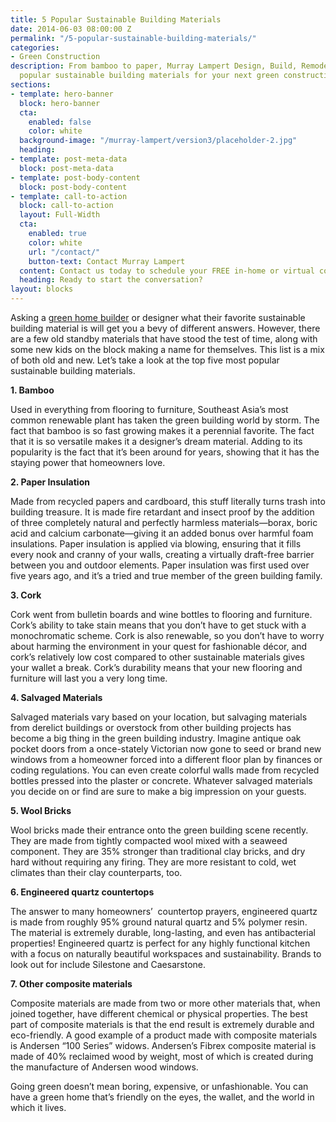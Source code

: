 ```yaml
---
title: 5 Popular Sustainable Building Materials
date: 2014-06-03 08:00:00 Z
permalink: "/5-popular-sustainable-building-materials/"
categories:
- Green Construction
description: From bamboo to paper, Murray Lampert Design, Build, Remodel covers 5
  popular sustainable building materials for your next green construction project.
sections:
- template: hero-banner
  block: hero-banner
  cta:
    enabled: false
    color: white
  background-image: "/murray-lampert/version3/placeholder-2.jpg"
  heading: 
- template: post-meta-data
  block: post-meta-data
- template: post-body-content
  block: post-body-content
- template: call-to-action
  block: call-to-action
  layout: Full-Width
  cta:
    enabled: true
    color: white
    url: "/contact/"
    button-text: Contact Murray Lampert
  content: Contact us today to schedule your FREE in-home or virtual consultation.
  heading: Ready to start the conversation?
layout: blocks
---
```


Asking a [green home builder](/san-diego-green-home-construction) or designer what their favorite sustainable building material is will get you a bevy of different answers. However, there are a few old standby materials that have stood the test of time, along with some new kids on the block making a name for themselves. This list is a mix of both old and new. Let’s take a look at the top five most popular sustainable building materials.

<b>1. Bamboo</b>

Used in everything from flooring to furniture, Southeast Asia’s most common renewable plant has taken the green building world by storm. The fact that bamboo is so fast growing makes it a perennial favorite. The fact that it is so versatile makes it a designer’s dream material. Adding to its popularity is the fact that it’s been around for years, showing that it has the staying power that homeowners love.

<b>2. Paper Insulation</b>

Made from recycled papers and cardboard, this stuff literally turns trash into building treasure. It is made fire retardant and insect proof by the addition of three completely natural and perfectly harmless materials—borax, boric acid and calcium carbonate—giving it an added bonus over harmful foam insulations. Paper insulation is applied via blowing, ensuring that it fills every nook and cranny of your walls, creating a virtually draft-free barrier between you and outdoor elements. Paper insulation was first used over five years ago, and it’s a tried and true member of the green building family.

<b>3. Cork</b>

Cork went from bulletin boards and wine bottles to flooring and furniture. Cork’s ability to take stain means that you don’t have to get stuck with a monochromatic scheme. Cork is also renewable, so you don’t have to worry about harming the environment in your quest for fashionable décor, and cork’s relatively low cost compared to other sustainable materials gives your wallet a break. Cork’s durability means that your new flooring and furniture will last you a very long time.

<b>4. Salvaged Materials</b>

Salvaged materials vary based on your location, but salvaging materials from derelict buildings or overstock from other building projects has become a big thing in the green building industry. Imagine antique oak pocket doors from a once-stately Victorian now gone to seed or brand new windows from a homeowner forced into a different floor plan by finances or coding regulations. You can even create colorful walls made from recycled bottles pressed into the plaster or concrete. Whatever salvaged materials you decide on or find are sure to make a big impression on your guests.

<b>5. Wool Bricks</b>

Wool bricks made their entrance onto the green building scene recently. They are made from tightly compacted wool mixed with a seaweed component. They are 35% stronger than traditional clay bricks, and dry hard without requiring any firing. They are more resistant to cold, wet climates than their clay counterparts, too.

<b>6. Engineered quartz countertops </b>

The answer to many homeowners’  countertop prayers, engineered quartz is made from roughly 95% ground natural quartz and 5% polymer resin. The material is extremely durable, long-lasting, and even has antibacterial properties! Engineered quartz is perfect for any highly functional kitchen with a focus on naturally beautiful workspaces and sustainability. Brands to look out for include Silestone and Caesarstone.

<b>7. Other composite materials</b>

Composite materials are made from two or more other materials that, when joined together, have different chemical or physical properties. The best part of composite materials is that the end result is extremely durable and eco-friendly. A good example of a product made with composite materials is Andersen “100 Series” widows. Andersen’s Fibrex composite material is made of 40% reclaimed wood by weight, most of which is created during the manufacture of Andersen wood windows.

Going green doesn’t mean boring, expensive, or unfashionable. You can have a green home that’s friendly on the eyes, the wallet, and the world in which it lives.
